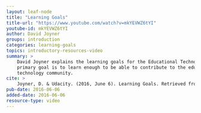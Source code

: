 ```yaml
---
layout: leaf-node
title: "Learning Goals"
title-url: "https://www.youtube.com/watch?v=mkYEVWZ6tYI"
youtube-id: mkYEVWZ6tYI
author: David Joyner
groups: introduction
categories: learning-goals
topics: introductory-resources-video
summary: >
    David Joyner explains the learning goals for the Educational Technology course.  The
    primary goal is to learn enough to be able to contribute to the educational
    technology community.
cite: >
    Joyner, D. & Udacity. (2016, June 6). Learning Goals. Retrieved from https://www.youtube.com/watch?v=mkYEVWZ6tYI
pub-date: 2016-06-06
added-date: 2016-06-06
resource-type: video
---
```

